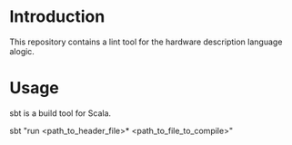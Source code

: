 # Introduction

This repository contains a lint tool for the hardware description language alogic.

# Usage

sbt is a build tool for Scala.

sbt "run <path_to_header_file>* <path_to_file_to_compile>"
